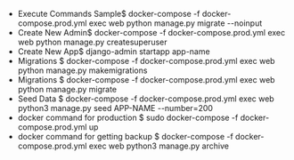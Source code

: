 * Execute Commands Sample$ docker-compose -f docker-compose.prod.yml exec web python manage.py migrate --noinput
* Create New Admin$ docker-compose -f docker-compose.prod.yml exec web python manage.py createsuperuser
* Create New App$ django-admin startapp app-name
* Migrations $ docker-compose -f docker-compose.prod.yml exec web python manage.py makemigrations
* Migrations $ docker-compose -f docker-compose.prod.yml exec web python manage.py migrate
* Seed Data $ docker-compose -f docker-compose.prod.yml exec web python3 manage.py seed APP-NAME --number=200
* docker command for production $ sudo docker-compose -f docker-compose.prod.yml up
* docker command for getting backup $ docker-compose -f docker-compose.prod.yml exec web python3 manage.py archive
